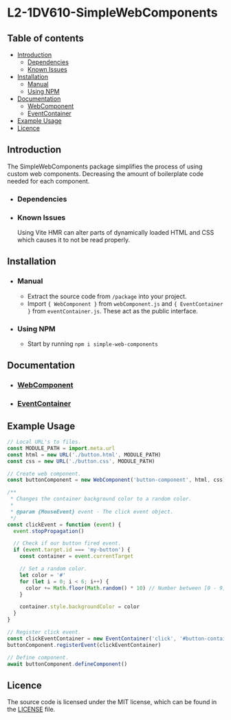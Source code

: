 # L2-1DV610-SimpleWebComponents

## Table of contents
* [Introduction](#introduction)
    * [Dependencies](#dependencies)
    * [Known Issues](#known-issues)
* [Installation](#installation)
    * [Manual](#manual)
    * [Using NPM](#using-npm)
* [Documentation](#documentation)
    * [WebComponent](./documentation/WebComponent.md)
    * [EventContainer](./documentation/EventContainer.md)
* [Example Usage](#example-usage)
* [Licence](#licence)

## Introduction <a name="introduction"></a>
The SimpleWebComponents package simplifies the process of using custom web components. Decreasing the amount of boilerplate code needed for each component.

* ### Dependencies <a name="dependencies"></a>
* ### Known Issues <a name="known-issues"></a>
    Using Vite HMR can alter parts of dynamically loaded HTML and CSS which causes it to not be read properly.

## Installation <a name="installation"></a>

* ### Manual <a name="manual"></a>
  * Extract the source code from `/package` into your project.
  * Import `{ WebComponent }` from `webComponent.js` and `{ EventContainer }` from `eventContainer.js`. These act as the public interface.

* ### Using NPM <a name="using-npm"></a>
  * Start by running `npm i simple-web-components`

## Documentation <a name="documentation"></a>

* ### [WebComponent](./documentation/WebComponent.md)
* ### [EventContainer](./documentation/EventContainer.md)

## Example Usage <a name="example-usage"></a>
```js
// Local URL's to files.
const MODULE_PATH = import.meta.url
const html = new URL('./button.html', MODULE_PATH)
const css = new URL('./button.css', MODULE_PATH)

// Create web component.
const buttonComponent = new WebComponent('button-component', html, css)

/**
 * Changes the container background color to a random color.
 *
 * @param {MouseEvent} event - The click event object.
 */
const clickEvent = function (event) {
  event.stopPropagation()

  // Check if our button fired event.
  if (event.target.id === 'my-button') {
    const container = event.currentTarget

    // Set a random color.
    let color = '#'
    for (let i = 0; i < 6; i++) {
      color += Math.floor(Math.random() * 10) // Number between [0 - 9].
    }

    container.style.backgroundColor = color
  }
}

// Register click event.
const clickEventContainer = new EventContainer('click', '#button-container', clickEvent)
buttonComponent.registerEvent(clickEventContainer)

// Define component.
await buttonComponent.defineComponent()
```

## Licence <a name=licence></a>
The source code is licensed under the MIT license, which can be found in the [LICENSE](./LICENSE) file.